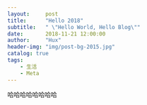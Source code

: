 ```yaml
---
layout:     post
title:      "Hello 2018"
subtitle:   " \"Hello World, Hello Blog\""
date:       2018-11-21 12:00:00
author:     "Hux"
header-img: "img/post-bg-2015.jpg"
catalog: true
tags:
    - 生活
    - Meta
---
```

哈哈哈哈哈哈哈哈


